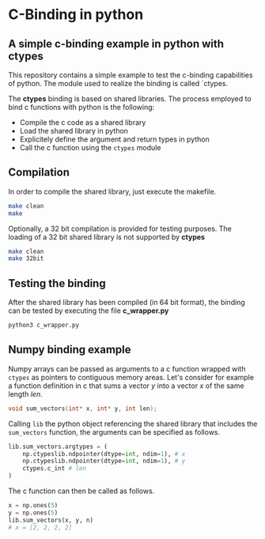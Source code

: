 # C-Binding in python
## A simple c-binding example in python with ctypes

This repository contains a simple example to test the c-binding capabilities of python. The module used to realize the binding is called `ctypes.

The **ctypes** binding is based on shared libraries. The process employed to bind c functions with python is the following:

- Compile the c code as a shared library
- Load the shared library in python
- Explicitely define the argument and return types in python
- Call the c function using the `ctypes` module

## Compilation
In order to compile the shared library, just execute the makefile.
```sh
make clean
make
```

Optionally, a 32 bit compilation is provided for testing purposes. The loading of a 32 bit shared library is not supported by **ctypes**

```sh
make clean
make 32bit
```


## Testing the binding

After the shared library has been compiled (in 64 bit format), the binding can be tested by executing the file **c_wrapper.py**

```sh
python3 c_wrapper.py
```

## Numpy binding example

Numpy arrays can be passed as arguments to a c function wrapped with `ctypes` as pointers to contiguous memory areas. Let's consider for example a function definition in c that sums a vector *y* into a vector *x* of the same length *len*.

```c
void sum_vectors(int* x, int* y, int len);
```

Calling `lib` the python object referencing the shared library that includes the `sum_vectors` function, the arguments can be specified as follows.

```python
lib.sum_vectors.argtypes = (
	np.ctypeslib.ndpointer(dtype=int, ndim=1), # x
	np.ctypeslib.ndpointer(dtype=int, ndim=1), # y
	ctypes.c_int # len
)
```

The c function can then be called as follows.

```python
x = np.ones(5)
y = np.ones(5)
lib.sum_vectors(x, y, n)
# x = [2, 2, 2, 2]
```